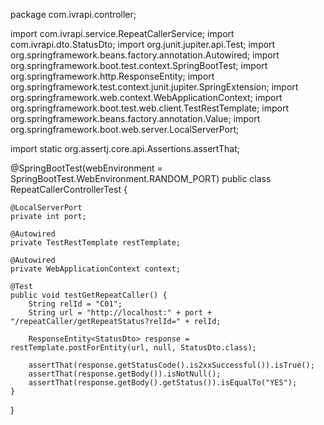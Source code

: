 package com.ivrapi.controller;

import com.ivrapi.service.RepeatCallerService;
import com.ivrapi.dto.StatusDto;
import org.junit.jupiter.api.Test;
import org.springframework.beans.factory.annotation.Autowired;
import org.springframework.boot.test.context.SpringBootTest;
import org.springframework.http.ResponseEntity;
import org.springframework.test.context.junit.jupiter.SpringExtension;
import org.springframework.web.context.WebApplicationContext;
import org.springframework.boot.test.web.client.TestRestTemplate;
import org.springframework.beans.factory.annotation.Value;
import org.springframework.boot.web.server.LocalServerPort;

import static org.assertj.core.api.Assertions.assertThat;

@SpringBootTest(webEnvironment = SpringBootTest.WebEnvironment.RANDOM_PORT)
public class RepeatCallerControllerTest {

    @LocalServerPort
    private int port;

    @Autowired
    private TestRestTemplate restTemplate;

    @Autowired
    private WebApplicationContext context;

    @Test
    public void testGetRepeatCaller() {
        String relId = "C01";
        String url = "http://localhost:" + port + "/repeatCaller/getRepeatStatus?relId=" + relId;

        ResponseEntity<StatusDto> response = restTemplate.postForEntity(url, null, StatusDto.class);

        assertThat(response.getStatusCode().is2xxSuccessful()).isTrue();
        assertThat(response.getBody()).isNotNull();
        assertThat(response.getBody().getStatus()).isEqualTo("YES");
    }
}
